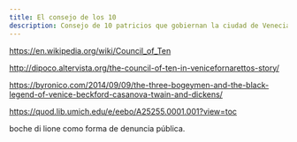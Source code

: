 ```yaml
---
title: El consejo de los 10
description: Consejo de 10 patricios que gobiernan la ciudad de Venecia
---
```


https://en.wikipedia.org/wiki/Council_of_Ten

http://dipoco.altervista.org/the-council-of-ten-in-venicefornarettos-story/

https://byronico.com/2014/09/09/the-three-bogeymen-and-the-black-legend-of-venice-beckford-casanova-twain-and-dickens/

https://quod.lib.umich.edu/e/eebo/A25255.0001.001?view=toc

boche di lione como forma de denuncia pública.